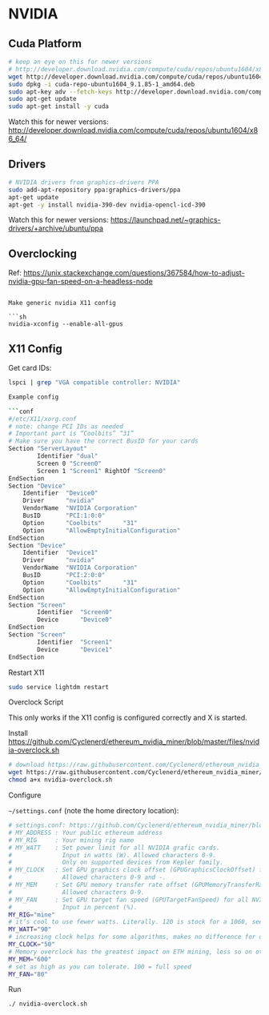 # NVIDIA

## Cuda Platform

```sh
# keep an eye on this for newer versions
# http://developer.download.nvidia.com/compute/cuda/repos/ubuntu1604/x86_64/
wget http://developer.download.nvidia.com/compute/cuda/repos/ubuntu1604/x86_64/cuda-repo-ubuntu1604_9.1.85-1_amd64.deb
sudo dpkg -i cuda-repo-ubuntu1604_9.1.85-1_amd64.deb
sudo apt-key adv --fetch-keys http://developer.download.nvidia.com/compute/cuda/repos/ubuntu1604/x86_64/7fa2af80.pub
sudo apt-get update
sudo apt-get install -y cuda
```

Watch this for newer versions: http://developer.download.nvidia.com/compute/cuda/repos/ubuntu1604/x86_64/

## Drivers

```sh
# NVIDIA drivers from graphics-drivers PPA
sudo add-apt-repository ppa:graphics-drivers/ppa
apt-get update
apt-get -y install nvidia-390-dev nvidia-opencl-icd-390
```

Watch this for newer versions: https://launchpad.net/~graphics-drivers/+archive/ubuntu/ppa

## Overclocking

Ref: https://unix.stackexchange.com/questions/367584/how-to-adjust-nvidia-gpu-fan-speed-on-a-headless-node
```

Make generic nvidia X11 config

```sh
nvidia-xconfig --enable-all-gpus
```

## X11 Config

Get card IDs:

```sh
lspci | grep "VGA compatible controller: NVIDIA"

Example config

```conf
#/etc/X11/xorg.conf
# note: change PCI IDs as needed
# Important part is “Coolbits” “31”
# Make sure you have the correct BusID for your cards
Section "ServerLayout"
    	Identifier "dual"
    	Screen 0 "Screen0"
    	Screen 1 "Screen1" RightOf "Screen0"
EndSection
Section "Device"
	Identifier 	"Device0"
	Driver     	"nvidia"
	VendorName 	"NVIDIA Corporation"
	BusID      	"PCI:1:0:0"
	Option     	"Coolbits"   	"31"
	Option     	"AllowEmptyInitialConfiguration"
EndSection
Section "Device"
	Identifier 	"Device1"
	Driver     	"nvidia"
	VendorName 	"NVIDIA Corporation"
	BusID      	"PCI:2:0:0"
	Option     	"Coolbits"   	"31"
	Option     	"AllowEmptyInitialConfiguration"
EndSection
Section "Screen"
    	Identifier 	"Screen0"
    	Device     	"Device0"
EndSection
Section "Screen"
    	Identifier 	"Screen1"
    	Device     	"Device1"
EndSection
```

Restart X11

```sh
sudo service lightdm restart
```


Overclock Script

This only works if the X11 config is configured correctly and X is started.

Install https://github.com/Cyclenerd/ethereum_nvidia_miner/blob/master/files/nvidia-overclock.sh

```sh
# download https://raw.githubusercontent.com/Cyclenerd/ethereum_nvidia_miner/master/files/nvidia-overclock.sh
wget https://raw.githubusercontent.com/Cyclenerd/ethereum_nvidia_miner/f42de74da4144c67a61926b8fb78124a6436db49/files/nvidia-overclock.sh
chmod a+x nvidia-overclock.sh
```
Configure

`~/settings.conf` (note the home directory location):
```sh
# settings.conf: https://github.com/Cyclenerd/ethereum_nvidia_miner/blob/master/files/settings.conf
# MY_ADDRESS : Your public ethereum address
# MY_RIG     : Your mining rig name
# MY_WATT    : Set power limit for all NVIDIA grafic cards.
#              Input in watts (W). Allowed characters 0-9.
#              Only on supported devices from Kepler family.
# MY_CLOCK   : Set GPU graphics clock offset (GPUGraphicsClockOffset) for all NVIDIA grafic cards.
#              Allowed characters 0-9 and -.
# MY_MEM     : Set GPU memory transfer rate offset (GPUMemoryTransferRateOffset) for all NVIDIA grafic cards.
#              Allowed characters 0-9.
# MY_FAN     : Set GPU target fan speed (GPUTargetFanSpeed) for all NVIDIA grafic cards.
#              Input in percent (%).
MY_RIG="mine"
# it’s cool to use fewer watts. Literally. 120 is stock for a 1060, see how low you can go without crashing or losing hash rate.
MY_WATT="90"
# increasing clock helps for some algorithms, makes no difference for others.  If it doesn’t help hash rate, you can even go negative. -200 drops clocks by 200 from stock.
MY_CLOCK="50"
# Memory overclock has the greatest impact on ETH mining, less so on other algorithms. 600 usually works, see how high you can go. I have seen 1000 on some cards.
MY_MEM="600"
# set as high as you can tolerate. 100 = full speed
MY_FAN="80"	
```

Run

```sh
./ nvidia-overclock.sh
```
